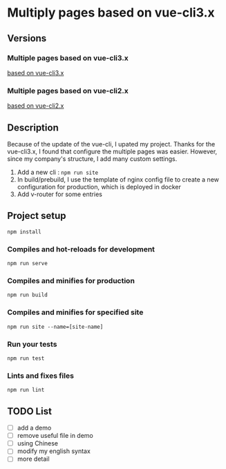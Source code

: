 # Multiply pages based on vue-cli3.x

## Versions
### Multiple pages based on vue-cli3.x
[based on vue-cli3.x](https://github.com/sknightq/vue-mpc/tree/master)
### Multiple pages based on vue-cli2.x
[based on vue-cli2.x](https://github.com/sknightq/vue-mpc/tree/vue-cli2.x)

## Description
Because of the update of the vue-cli, I upated my project. Thanks for the vue-cli3.x, I found that configure the multiple pages was easier. However, since my company's structure, I add many custom settings.
1. Add a new cli : `npm run site`
2. In build/prebuild, I use the template of nginx config file to create a new configuration for production, which is deployed in docker
3. Add v-router for some entries     

## Project setup
```
npm install
```

### Compiles and hot-reloads for development
```
npm run serve
```

### Compiles and minifies for production
```
npm run build
```
### Compiles and minifies for specified site
```
npm run site --name=[site-name]
```

### Run your tests
```
npm run test
```

### Lints and fixes files
```
npm run lint
```
## TODO List
- [ ] add a demo
- [ ] remove useful file in demo
- [ ] using Chinese
- [ ] modify my english syntax
- [ ] more detail